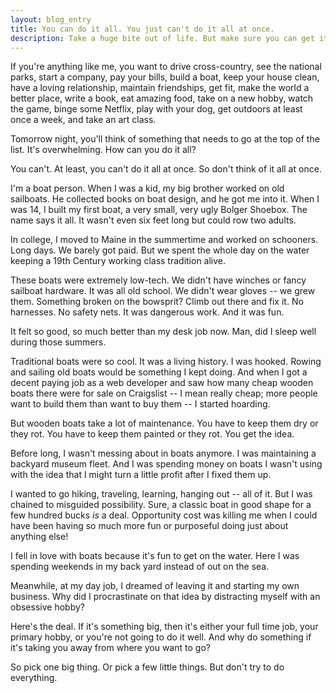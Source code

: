 ```yaml
---
layout: blog_entry
title: You can do it all. You just can't do it all at once.
description: Take a huge bite out of life. But make sure you can get it all down.
---
```

If you're anything like me, you want to drive cross-country, see the national parks, start a company, pay your bills, build a boat, keep your house clean, have a loving relationship, maintain friendships, get fit, make the world a better place, write a book, eat amazing food, take on a new hobby, watch the game, binge some Netflix, play with your dog, get outdoors at least once a week, and take an art class.

Tomorrow night, you'll think of something that needs to go at the top of the list. It's overwhelming. How can you do it all?

You can't. At least, you can't do it all at once. So don't think of it all at once.

I'm a boat person. When I was a kid, my big brother worked on old sailboats. He collected books on boat design, and he got me into it. When I was 14, I built my first boat, a very small, very ugly Bolger Shoebox. The name says it all. It wasn't even six feet long but could row two adults.

In college, I moved to Maine in the summertime and worked on schooners. Long days. We barely got paid. But we spent the whole day on the water keeping a 19th Century working class tradition alive.

These boats were extremely low-tech. We didn't have winches or fancy sailboat hardware. It was all old school. We didn't wear gloves -- we grew them. Something broken on the bowsprit? Climb out there and fix it. No harnesses. No safety nets. It was dangerous work. And it was fun.

It felt so good, so much better than my desk job now. Man, did I sleep well during those summers.

Traditional boats were so cool. It was a living history. I was hooked. Rowing and sailing old boats would be something I kept doing. And when I got a decent paying job as a web developer and saw how many cheap wooden boats there were for sale on Craigslist -- I mean really cheap; more people want to build them than want to buy them -- I started hoarding.

But wooden boats take a lot of maintenance. You have to keep them dry or they rot. You have to keep them painted or they rot. You get the idea.

Before long, I wasn't messing about in boats anymore. I was maintaining a backyard museum fleet. And I was spending money on boats I wasn't using with the idea that I might turn a little profit after I fixed them up.

I wanted to go hiking, traveling, learning, hanging out -- all of it. But I was chained to misguided possibility. Sure, a classic boat in good shape for a few hundred bucks *is* a deal. Opportunity cost was killing me when I could have been having so much more fun or purposeful doing just about anything else!

I fell in love with boats because it's fun to get on the water. Here I was spending weekends in my back yard instead of out on the sea.

Meanwhile, at my day job, I dreamed of leaving it and starting my own business. Why did I procrastinate on that idea by distracting myself with an obsessive hobby? 

Here's the deal. If it's something big, then it's either your full time job, your primary hobby, or you're not going to do it well. And why do something if it's taking you away from where you want to go?

So pick one big thing. Or pick a few little things. But don't try to do everything.